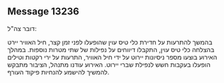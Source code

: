 ## Message 13236

דובר צה"ל: 

בהמשך להתרעות על חדירת כלי טיס עוין שהופעלו לפני זמן קצר, חיל האוויר יירט בהצלחה כלי טיס עוין, התקבלו דיווחים על נפילות של שתי מטרות נוספות. 
במהלך האירוע בוצעו מספר ניסיונות יירוט על ידי חיל האוויר, התרעות על ירי רקטות וטילים הופעלו בעקבות חשש לנפילת שברי יירוט.
האירוע עודנו מתנהל, הציבור מתבקש להמשיך להישמע להנחיות פיקוד העורף.

